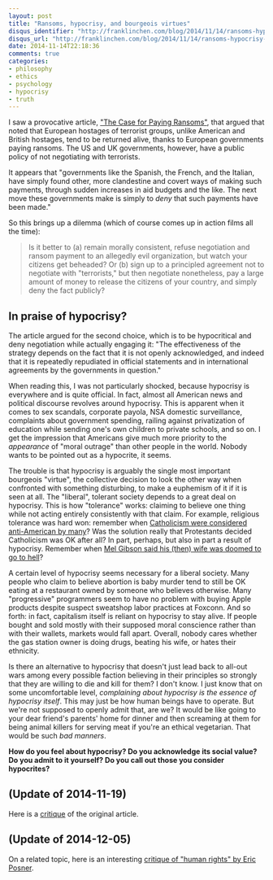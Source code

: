 ```yaml
---
layout: post
title: "Ransoms, hypocrisy, and bourgeois virtues"
disqus_identifier: "http://franklinchen.com/blog/2014/11/14/ransoms-hypocrisy-and-bourgeois-virtues/"
disqus_url: "http://franklinchen.com/blog/2014/11/14/ransoms-hypocrisy-and-bourgeois-virtues/"
date: 2014-11-14T22:18:36
comments: true
categories:
- philosophy
- ethics
- psychology
- hypocrisy
- truth
---
```

I saw a provocative article, ["The Case for Paying Ransoms"](http://www.nybooks.com/blogs/nyrblog/2014/nov/12/case-for-paying-ransoms/), that argued that noted that European hostages of terrorist groups, unlike American and British hostages, tend to be returned alive, thanks to European governments paying ransoms. The US and UK governments, however, have a public policy of not negotiating with terrorists.

It appears that "governments like the Spanish, the French, and the Italian, have simply found other, more clandestine and covert ways of making such payments, through sudden increases in aid budgets and the like. The next move these governments make is simply to *deny* that such payments have been made."

So this brings up a dilemma (which of course comes up in action films all the time):

<blockquote>
Is it better to (a) remain morally consistent, refuse negotiation and ransom payment to an allegedly evil organization, but watch your citizens get beheaded? Or (b) sign up to a principled agreement not to negotiate with "terrorists," but then negotiate nonetheless, pay a large amount of money to release the citizens of your country, and simply deny the fact publicly?
</blockquote>

## In praise of hypocrisy?

The article argued for the second choice, which is to be hypocritical and deny negotiation while actually engaging it: "The effectiveness of the strategy depends on the fact that it is not openly acknowledged, and indeed that it is repeatedly repudiated in official statements and in international agreements by the governments in question."

When reading this, I was not particularly shocked, because hypocrisy is everywhere and is quite official. In fact, almost all American news and political discourse revolves around hypocrisy. This is apparent when it comes to sex scandals, corporate payola, NSA domestic surveillance, complaints about government spending, railing against privatization of education while sending one's own children to private schools, and so on. I get the impression that Americans give much more priority to the *appearance* of "moral outrage" than other people in the world. Nobody wants to be pointed out as a hypocrite, it seems.

The trouble is that hypocrisy is arguably the single most important bourgeois "virtue", the collective decision to look the other way when confronted with something disturbing, to make a euphemism of it if it is seen at all. The "liberal", tolerant society depends to a great deal on hypocrisy. This is how "tolerance" works: claiming to believe one thing while not acting entirely consistently with that claim. For example, religious tolerance was hard won: remember when [Catholicism were considered anti-American by many](http://en.wikipedia.org/wiki/Know_Nothing)? Was the solution really that Protestants decided Catholicism was OK after all? In part, perhaps, but also in part a result of hypocrisy. Remember when [Mel Gibson said his (then) wife was doomed to go to hell](http://www.today.com/id/4224452/ns/today-entertainment/t/mel-gibson-says-his-wife-could-be-going-hell/)?

A certain level of hypocrisy seems necessary for a liberal society. Many people who claim to believe abortion is baby murder tend to still be OK eating at a restaurant owned by someone who believes otherwise. Many "progressive" programmers seem to have no problem with buying Apple products despite suspect sweatshop labor practices at Foxconn. And so forth: in fact, capitalism itself is reliant on hypocrisy to stay alive. If people bought and sold mostly with their supposed moral conscience rather than with their wallets, markets would fall apart. Overall, nobody cares whether the gas station owner is doing drugs, beating his wife, or hates their ethnicity.

Is there an alternative to hypocrisy that doesn't just lead back to all-out wars among every possible faction believing in their principles so strongly that they are willing to die and kill for them? I don't know. I just know that on some uncomfortable level, *complaining about hypocrisy is the essence of hypocrisy itself*. This may just be how human beings have to operate. But we're not supposed to openly admit that, are we? It would be like going to your dear friend's parents' home for dinner and then screaming at them for being animal killers for serving meat if you're an ethical vegetarian. That would be such *bad manners*.

**How do you feel about hypocrisy? Do you acknowledge its social value? Do you admit to it yourself? Do you call out those you consider hypocrites?**

## (Update of 2014-11-19)

Here is a [critique](http://www.nybooks.com/blogs/nyrblog/2014/nov/19/ransoms-real-cost/) of the original article.

## (Update of 2014-12-05)

On a related topic, here is an interesting [critique of "human rights" by Eric Posner](http://www.theguardian.com/news/2014/dec/04/-sp-case-against-human-rights).
